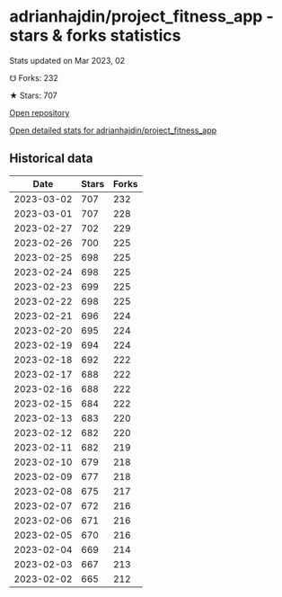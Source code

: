 # adrianhajdin/project_fitness_app - stars & forks statistics

Stats updated on Mar 2023, 02

☋ Forks: 232

★ Stars: 707

[Open repository](https://github.com/adrianhajdin/project_fitness_app)

[Open detailed stats for adrianhajdin/project_fitness_app](https://reviewgithub.com/rep/adrianhajdin/project_fitness_app)

## Historical data
| Date | Stars | Forks |
|------|-------|-------|
| 2023-03-02 | 707 | 232 | 
| 2023-03-01 | 707 | 228 | 
| 2023-02-27 | 702 | 229 | 
| 2023-02-26 | 700 | 225 | 
| 2023-02-25 | 698 | 225 | 
| 2023-02-24 | 698 | 225 | 
| 2023-02-23 | 699 | 225 | 
| 2023-02-22 | 698 | 225 | 
| 2023-02-21 | 696 | 224 | 
| 2023-02-20 | 695 | 224 | 
| 2023-02-19 | 694 | 224 | 
| 2023-02-18 | 692 | 222 | 
| 2023-02-17 | 688 | 222 | 
| 2023-02-16 | 688 | 222 | 
| 2023-02-15 | 684 | 222 | 
| 2023-02-13 | 683 | 220 | 
| 2023-02-12 | 682 | 220 | 
| 2023-02-11 | 682 | 219 | 
| 2023-02-10 | 679 | 218 | 
| 2023-02-09 | 677 | 218 | 
| 2023-02-08 | 675 | 217 | 
| 2023-02-07 | 672 | 216 | 
| 2023-02-06 | 671 | 216 | 
| 2023-02-05 | 670 | 216 | 
| 2023-02-04 | 669 | 214 | 
| 2023-02-03 | 667 | 213 | 
| 2023-02-02 | 665 | 212 | 

